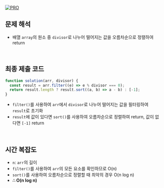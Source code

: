 [![PRO]][Link]

## 문제 해석

- 배열 `array`의 원소 중 `divisor`로 나누어 떨어지는 값을 오름차순으로 정렬하여 return

<br/>

## 최종 제출 코드

```javascript
function solution(arr, divisor) {
  const result = arr.filter((e) => e % divisor === 0);
  return result.length ? result.sort((a, b) => a - b) : [-1];
}
```

- `filter()`를 사용하여 `arr`에서 `divisor`로 나누어 떨어지는 값을 필터링하여 `result`로 초기화
- `result`에 값이 있다면 `sort()`를 사용하여 오름차순으로 정렬하여 return, 값이 없다면 `[-1]` return

<br/>

## 시간 복잡도

- `n`: `arr`의 길이
- `filter()`를 사용하여 `arr`의 모든 요소를 확인하므로 O(n)
- `sort()`를 사용하여 오름차순으로 정렬할 때 최악의 경우 O(n log n)
- **∴ O(n log n)**

<!---------------------------------------------------------------------------->

[PRO]: https://github.com/GoSSaChin/algorithm-js/assets/107768516/67c43b52-bc3f-4571-a249-5519021afbb0
[Link]: https://school.programmers.co.kr/learn/courses/30/lessons/12910

